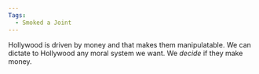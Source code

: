 ```yaml
---
Tags:
  - Smoked a Joint
---
```

Hollywood is driven by money and that makes them manipulatable. We can dictate to Hollywood any moral system we want. We *decide* if they make money.
